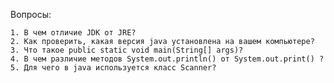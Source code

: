 Вопросы:

    1. В чем отличие JDK от JRE?
    2. Как проверить, какая версия java установлена на вашем компьютере?
    3. Что такое public static void main(String[] args)?
    4. В чем различие методов System.out.println() от System.out.print() ?
    5. Для чего в java используется класс Scanner?
